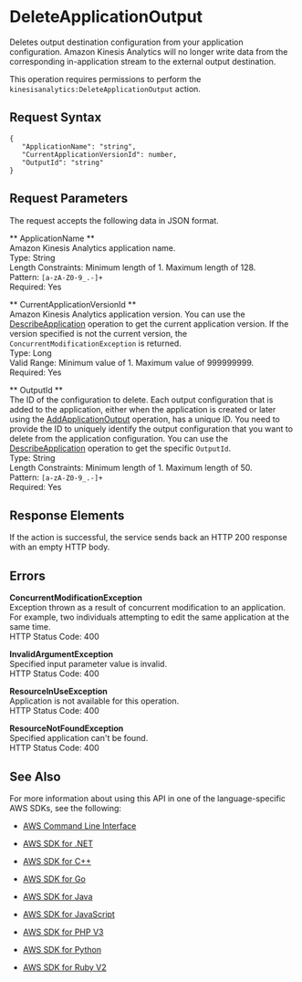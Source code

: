 # DeleteApplicationOutput<a name="API_DeleteApplicationOutput"></a>

Deletes output destination configuration from your application configuration\. Amazon Kinesis Analytics will no longer write data from the corresponding in\-application stream to the external output destination\.

This operation requires permissions to perform the `kinesisanalytics:DeleteApplicationOutput` action\.

## Request Syntax<a name="API_DeleteApplicationOutput_RequestSyntax"></a>

```
{
   "ApplicationName": "string",
   "CurrentApplicationVersionId": number,
   "OutputId": "string"
}
```

## Request Parameters<a name="API_DeleteApplicationOutput_RequestParameters"></a>

The request accepts the following data in JSON format\.

 ** ApplicationName **   
Amazon Kinesis Analytics application name\.  
Type: String  
Length Constraints: Minimum length of 1\. Maximum length of 128\.  
Pattern: `[a-zA-Z0-9_.-]+`   
Required: Yes

 ** CurrentApplicationVersionId **   
Amazon Kinesis Analytics application version\. You can use the [DescribeApplication](API_DescribeApplication.md) operation to get the current application version\. If the version specified is not the current version, the `ConcurrentModificationException` is returned\.   
Type: Long  
Valid Range: Minimum value of 1\. Maximum value of 999999999\.  
Required: Yes

 ** OutputId **   
The ID of the configuration to delete\. Each output configuration that is added to the application, either when the application is created or later using the [AddApplicationOutput](API_AddApplicationOutput.md) operation, has a unique ID\. You need to provide the ID to uniquely identify the output configuration that you want to delete from the application configuration\. You can use the [DescribeApplication](API_DescribeApplication.md) operation to get the specific `OutputId`\.   
Type: String  
Length Constraints: Minimum length of 1\. Maximum length of 50\.  
Pattern: `[a-zA-Z0-9_.-]+`   
Required: Yes

## Response Elements<a name="API_DeleteApplicationOutput_ResponseElements"></a>

If the action is successful, the service sends back an HTTP 200 response with an empty HTTP body\.

## Errors<a name="API_DeleteApplicationOutput_Errors"></a>

 **ConcurrentModificationException**   
Exception thrown as a result of concurrent modification to an application\. For example, two individuals attempting to edit the same application at the same time\.  
HTTP Status Code: 400

 **InvalidArgumentException**   
Specified input parameter value is invalid\.  
HTTP Status Code: 400

 **ResourceInUseException**   
Application is not available for this operation\.  
HTTP Status Code: 400

 **ResourceNotFoundException**   
Specified application can't be found\.  
HTTP Status Code: 400

## See Also<a name="API_DeleteApplicationOutput_SeeAlso"></a>

For more information about using this API in one of the language\-specific AWS SDKs, see the following:

+  [AWS Command Line Interface](http://docs.aws.amazon.com/goto/aws-cli/kinesisanalytics-2015-08-14/DeleteApplicationOutput) 

+  [AWS SDK for \.NET](http://docs.aws.amazon.com/goto/DotNetSDKV3/kinesisanalytics-2015-08-14/DeleteApplicationOutput) 

+  [AWS SDK for C\+\+](http://docs.aws.amazon.com/goto/SdkForCpp/kinesisanalytics-2015-08-14/DeleteApplicationOutput) 

+  [AWS SDK for Go](http://docs.aws.amazon.com/goto/SdkForGoV1/kinesisanalytics-2015-08-14/DeleteApplicationOutput) 

+  [AWS SDK for Java](http://docs.aws.amazon.com/goto/SdkForJava/kinesisanalytics-2015-08-14/DeleteApplicationOutput) 

+  [AWS SDK for JavaScript](http://docs.aws.amazon.com/goto/AWSJavaScriptSDK/kinesisanalytics-2015-08-14/DeleteApplicationOutput) 

+  [AWS SDK for PHP V3](http://docs.aws.amazon.com/goto/SdkForPHPV3/kinesisanalytics-2015-08-14/DeleteApplicationOutput) 

+  [AWS SDK for Python](http://docs.aws.amazon.com/goto/boto3/kinesisanalytics-2015-08-14/DeleteApplicationOutput) 

+  [AWS SDK for Ruby V2](http://docs.aws.amazon.com/goto/SdkForRubyV2/kinesisanalytics-2015-08-14/DeleteApplicationOutput) 